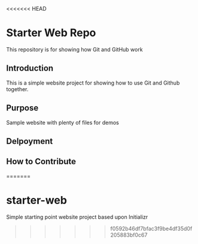 <<<<<<< HEAD
# Starter Web Repo

This repository is for showing how Git and GitHub work

## Introduction

This is a simple website project for showing how to use Git and Github together.

## Purpose

Sample website with plenty of files for demos

## Delpoyment

## How to Contribute
=======
# starter-web
Simple starting point website project based upon Initializr
>>>>>>> f0592b46df7bfac3f9be4df35d0f205883bf0c67
